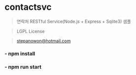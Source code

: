 # contactsvc
>연락처 RESTful Service(Node.js + Express + Sqlite3) 샘플

>LGPL License 

>stepanowon@hotmail.com


### - npm install
### - npm run start


